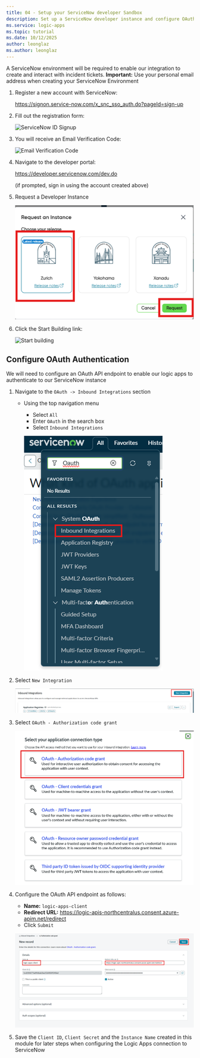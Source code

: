 ```yaml
---
title: 04 - Setup your ServiceNow developer Sandbox
description: Set up a ServiceNow developer instance and configure OAuth for Logic Apps integration.
ms.service: logic-apps
ms.topic: tutorial
ms.date: 10/12/2025
author: leonglaz
ms.author: leonglaz
---
```


A ServiceNow environment will be required to enable our integration to create and interact with incident tickets.
**Important:** Use your personal email address  when creating your ServiceNow Environment

1. Register a new account with ServiceNow:

    https://signon.service-now.com/x_snc_sso_auth.do?pageId=sign-up

1. Fill out the registration form:

    ![ServiceNow ID Signup](./images/02_01_signup_servicenow_id.png "Signup")

1. You will receive an Email Verification Code:

    ![Email Verification Code](./images/02_02_email_verificaiton_code.png "Verify your account")

1. Navigate to the developer portal: 

     https://developer.servicenow.com/dev.do

    (if prompted, sign in using the account created above)

1. Request a Developer Instance

    ![Request Developer Instance](./images/02_03_request_developer_instance.png)

1. Click the Start Building link:

    ![Start building](./images/02_04_start_building.png)

## Configure OAuth Authentication 
We will need to configure an OAuth API endpoint to enable our logic apps to authenticate to our ServiceNow instance

1. Navigate to the `OAuth -> Inbound Integrations` section
    - Using the top navigation menu
      - Select `All`
      - Enter `OAuth` in the search box
      - Select `Inbound Integrations`

      ![Menu OAuth Inbound Integrations](./images/02_05_menu_inbound_integrations.png "menu oauth inbound integrations")

1. Select `New Integration`

    ![New Integration](./images/02_06_inbound_integrations_new_integration.png "new integration")


1. Select `OAuth - Authorization code grant`
  
    ![Create OAuth Authorization Grant](./images/02_07_create_oauth_authorization_grant.png "create oauth api endpoint")

1. Configure the OAuth API endpoint as follows:
    - **Name:** `logic-apps-client`
    - **Redirect URL:** https://logic-apis-northcentralus.consent.azure-apim.net/redirect
     - Click `Submit`

    ![Configure OAuth API Endpoint](./images/02_08_oauth_authorization_code_grant_config.png "configure oauth api endpoint")

1. Save the `Client ID`, `Client Secret` and the `Instance Name` created in this module for later steps when configuring the Logic Apps connection to ServiceNow
